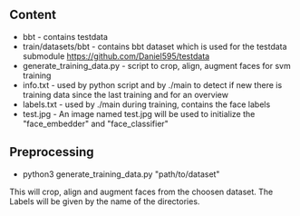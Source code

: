 ## Content
- bbt - contains testdata
- train/datasets/bbt - contains bbt dataset which is used for the testdata submodule https://github.com/Daniel595/testdata
- generate_training_data.py - script to crop, align, augment faces for svm training
- info.txt - used by python script and by ./main to detect if new there is training data since the last training and for an overview
- labels.txt - used by ./main during training, contains the face labels
- test.jpg - An image named test.jpg will be used to initialize the "face_embedder" and "face_classifier" 

## Preprocessing

- python3 generate_training_data.py "path/to/dataset"

This will crop, align and augment faces from the choosen dataset. The Labels will be given by the name of the directories.

